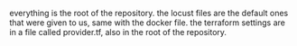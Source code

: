 everything is the root of the repository. the locust files are the default ones that were given to us, same with the docker file.
the terraform settings are in a file called provider.tf, also in the root of the repository.
